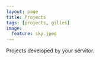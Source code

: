 ```yaml
---
layout: page
title: Projects
tags: [projects, gilles]
image:
  feature: sky.jpeg
---
```


Projects developed by your servitor.